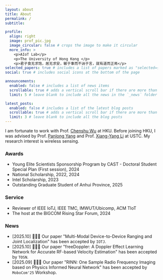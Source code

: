 ```yaml
---
layout: about
title: About
permalink: /
subtitle: 

profile:
  align: right
  image: prof_pic.jpg
  image_circular: false # crops the image to make it circular
  more_info: >
    <p>AIoT Lab</p>
    <p>The University of Hong Kong </p>
    <p>君子食无求饱，居无求安，敏于事而不讷于言，就有道而正焉</p>
selected_papers: true # includes a list of papers marked as "selected={true}"
social: true # includes social icons at the bottom of the page

announcements:
  enabled: false # includes a list of news items
  scrollable: true # adds a vertical scroll bar if there are more than 3 news items
  limit: 5 # leave blank to include all the news in the `_news` folder

latest_posts:
  enabled: false # includes a list of the latest blog posts
  scrollable: true # adds a vertical scroll bar if there are more than 3 new posts items
  limit: 3 # leave blank to include all the blog posts
---
```



I am fortunate to work with Prof. [Chenshu Wu](https://cswu.me/) at HKU. Before joining HKU, I was advised by Prof. [Panlong Yang](https://scholar.google.com.hk/citations?hl=zh-CN&user=sst3cxoAAAAJ) and Prof. [Xiang-Yang Li](https://scholar.google.com.hk/citations?hl=zh-CN&user=JURtNb0AAAAJ) at USTC. My research interest is wireless sensing.


### Awards

- Young Elite Scientists Sponsorship Program by CAST - Doctoral Student Special Plan (First session), 2024
- National Scholarship, 2022, 2024
- Intel Scholarship, 2023
- Outstanding Graduate Student of Anhui Province, 2025

### Service

- Reviewer of IEEE IoTJ, IEEE TMC, IMWUT/Ubicomp, ACM TIoT
- The host at the BIGCOM Rising Star Forum, 2024

### News

- [2025.10] 🎉🎉🎉 Our paper "Multi-Modal Device-to-Device Ranging and Joint Localization" has been accepted by ``IOTJ``.
- [2025.10] 🎉🎉🎉 Our paper "freeDoppler: A Doppler Effect Learning Network for Accurate RF-based Velocity Estimation" has been accepted by ``TOSN``.
- [2025.09] 🎉🎉🎉 Our paper "RINN: One Sample Radio Frequency Imaging based on Physics Informed Neural Network" has been accepted by ``MoboCom'25`` Workshop.

